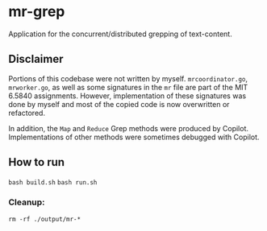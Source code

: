 # mr-grep
Application for the concurrent/distributed grepping of text-content.

## Disclaimer
Portions of this codebase were not written by myself.
`mrcoordinator.go`, `mrworker.go`, as well as some signatures in the `mr` file are part of the MIT 6.5840 assignments. However, implementation of these signatures was done by myself and most of the copied code is now overwritten or refactored. 

In addition, the `Map` and `Reduce` Grep methods were produced by Copilot. 
Implementations of other methods were sometimes debugged with Copilot. 

## How to run
`bash build.sh`
`bash run.sh`
### Cleanup:
`rm -rf ./output/mr-*`